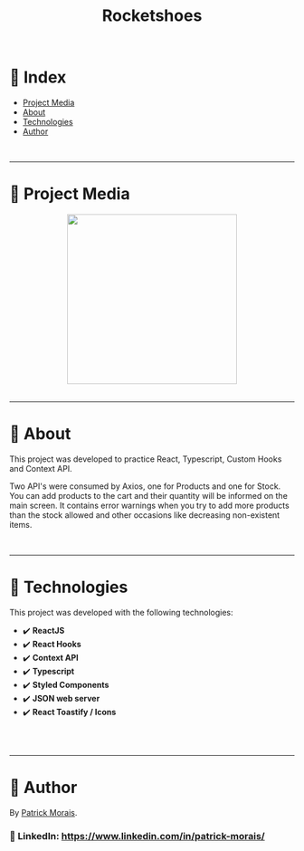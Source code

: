 <h1 align="center">Rocketshoes</h1>
<br />

# :pushpin: Index
- [Project Media](#camera_flash-project-media)
- [About](#monocle_face-about)
- [Technologies](#rocket-technologies)
- [Author](#closed_book-author)
<br />

---
# :camera_flash: Project Media
<div align="center">
  <img src="" width="300px"/>
</div>

<br />

---
# :monocle_face: About
This project was developed to practice React, Typescript, Custom Hooks and Context API.

Two API's were consumed by Axios, one for Products and one for Stock.
You can add products to the cart and their quantity will be informed on the main screen.
It contains error warnings when you try to add more products than the stock allowed and other occasions like decreasing non-existent items.

<br />

---

# :rocket: Technologies
This project was developed with the following technologies: <br>
- :heavy_check_mark: **ReactJS**
- :heavy_check_mark: **React Hooks**
- :heavy_check_mark: **Context API**
- :heavy_check_mark: **Typescript**
- :heavy_check_mark: **Styled Components**
- :heavy_check_mark: **JSON web server**
- :heavy_check_mark: **React Toastify / Icons**
<br><br>
<br />

---

# :closed_book: Author
By [Patrick Morais](https://github.com/PatrickMoraisN).
### :link: LinkedIn: https://www.linkedin.com/in/patrick-morais/